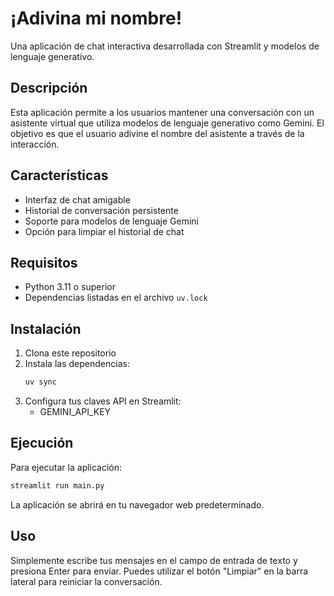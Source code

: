 # ¡Adivina mi nombre!

Una aplicación de chat interactiva desarrollada con Streamlit y modelos de lenguaje generativo.

## Descripción

Esta aplicación permite a los usuarios mantener una conversación con un asistente virtual que utiliza modelos de lenguaje generativo como Gemini. El objetivo es que el usuario adivine el nombre del asistente a través de la interacción.

## Características

- Interfaz de chat amigable
- Historial de conversación persistente
- Soporte para modelos de lenguaje Gemini
- Opción para limpiar el historial de chat

## Requisitos

- Python 3.11 o superior
- Dependencias listadas en el archivo `uv.lock`

## Instalación

1. Clona este repositorio
2. Instala las dependencias:
   ```bash
   uv sync
   ```
3. Configura tus claves API en Streamlit:
   - GEMINI_API_KEY

## Ejecución

Para ejecutar la aplicación:

```bash
streamlit run main.py
```

La aplicación se abrirá en tu navegador web predeterminado.

## Uso

Simplemente escribe tus mensajes en el campo de entrada de texto y presiona Enter para enviar. Puedes utilizar el botón "Limpiar" en la barra lateral para reiniciar la conversación.
